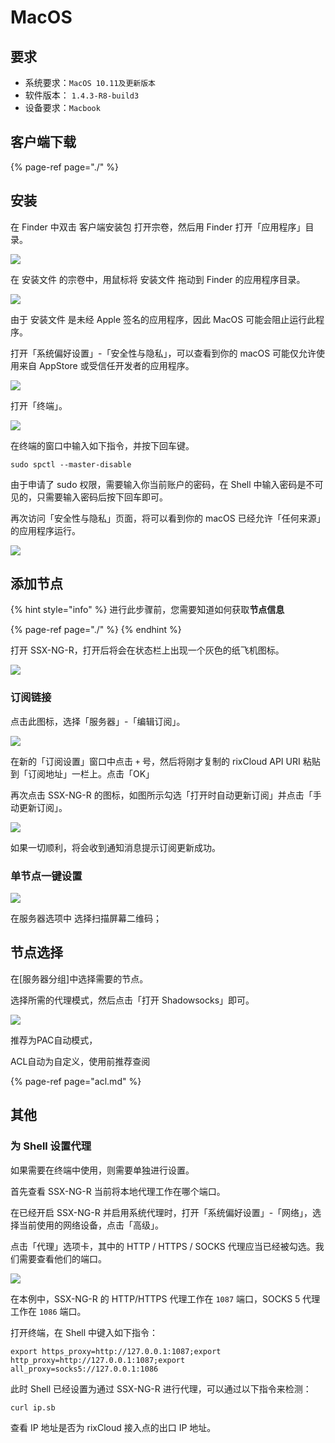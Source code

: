 # MacOS

## 要求

* 系统要求：`MacOS 10.11及更新版本`
* 软件版本： `1.4.3-R8-build3`
* 设备要求：`Macbook` 

## 客户端下载

{% page-ref page="./" %}

## 安装

在 Finder 中双击 客户端安装包 打开宗卷，然后用 Finder 打开「应用程序」目录。

![](../.gitbook/assets/macos1.png)

在 安装文件 的宗卷中，用鼠标将 安装文件 拖动到 Finder 的应用程序目录。

![](../.gitbook/assets/macos2.png)

由于 安装文件 是未经 Apple 签名的应用程序，因此 MacOS 可能会阻止运行此程序。

打开「系统偏好设置」-「安全性与隐私」，可以查看到你的 macOS 可能仅允许使用来自 AppStore 或受信任开发者的应用程序。

![](../.gitbook/assets/macos3.png)

打开「终端」。

![](../.gitbook/assets/macos4.png)

在终端的窗口中输入如下指令，并按下回车键。

```text
sudo spctl --master-disable
```

由于申请了 sudo 权限，需要输入你当前账户的密码，在 Shell 中输入密码是不可见的，只需要输入密码后按下回车即可。

再次访问「安全性与隐私」页面，将可以看到你的 macOS 已经允许「任何来源」的应用程序运行。

![](../.gitbook/assets/macos5.png)

## 添加节点

{% hint style="info" %}
进行此步骤前，您需要知道如何获取**节点信息**

{% page-ref page="./" %}
{% endhint %}

打开 SSX-NG-R，打开后将会在状态栏上出现一个灰色的纸飞机图标。

![](../.gitbook/assets/macos6.png)

### 订阅链接

点击此图标，选择「服务器」-「编辑订阅」。

![](../.gitbook/assets/macos7.png)

在新的「订阅设置」窗口中点击 `+` 号，然后将刚才复制的 rixCloud API URI 粘贴到「订阅地址」一栏上。点击「OK」

再次点击 SSX-NG-R 的图标，如图所示勾选「打开时自动更新订阅」并点击「手动更新订阅」。

![](../.gitbook/assets/macos8.png)

如果一切顺利，将会收到通知消息提示订阅更新成功。

### 单节点一键设置

![](../.gitbook/assets/macos8.png)

在服务器选项中 选择扫描屏幕二维码；

## 节点选择

在\[服务器分组\]中选择需要的节点。

选择所需的代理模式，然后点击「打开 Shadowsocks」即可。

![](../.gitbook/assets/macos9.png)

推荐为PAC自动模式，

ACL自动为自定义，使用前推荐查阅

{% page-ref page="acl.md" %}

## 其他

### 为 Shell 设置代理

如果需要在终端中使用，则需要单独进行设置。

首先查看 SSX-NG-R 当前将本地代理工作在哪个端口。

在已经开启 SSX-NG-R 并启用系统代理时，打开「系统偏好设置」-「网络」，选择当前使用的网络设备，点击「高级」。

点击「代理」选项卡，其中的 HTTP / HTTPS / SOCKS 代理应当已经被勾选。我们需要查看他们的端口。

![](../.gitbook/assets/macos10.png)

在本例中，SSX-NG-R 的 HTTP/HTTPS 代理工作在 `1087` 端口，SOCKS 5 代理工作在 `1086` 端口。

打开终端，在 Shell 中键入如下指令：

```text
export https_proxy=http://127.0.0.1:1087;export http_proxy=http://127.0.0.1:1087;export all_proxy=socks5://127.0.0.1:1086
```

此时 Shell 已经设置为通过 SSX-NG-R 进行代理，可以通过以下指令来检测：

```text
curl ip.sb
```

查看 IP 地址是否为 rixCloud 接入点的出口 IP 地址。

